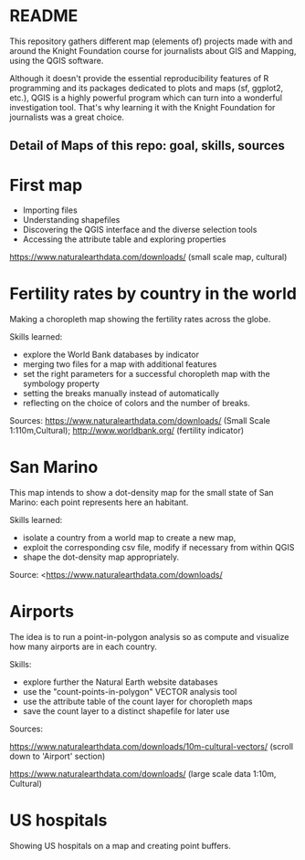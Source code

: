 README
======

This repository gathers different map (elements of) projects made with and around the Knight Foundation course for journalists about GIS and Mapping, using the QGIS software. 

Although it doesn't provide the essential reproducibility features of R programming and its packages dedicated to plots and maps (sf, ggplot2, etc.), QGIS is a highly powerful program which can turn into a wonderful investigation tool. That's why learning it with the Knight Foundation for journalists was a great choice.



Detail of Maps of this repo: goal, skills, sources
---------------------------------------------------

**First map**
=============

- Importing files
- Understanding shapefiles
- Discovering the QGIS interface and the diverse selection tools
- Accessing the attribute table and exploring properties

<https://www.naturalearthdata.com/downloads/> (small scale map, cultural)


**Fertility rates by country in the world**
===================

Making a choropleth map showing the fertility rates across the globe.

Skills learned:
- explore the World Bank databases by indicator
- merging two files for a map with additional features
- set the right parameters for a successful choropleth map with the symbology property
- setting the breaks manually instead of automatically
- reflecting on the choice of colors and the number of breaks. 

Sources: 
<https://www.naturalearthdata.com/downloads/> (Small Scale 1:110m,Cultural); 
<http://www.worldbank.org/> (fertility indicator)


**San Marino**
==============

This map intends to show a dot-density map for the small state of San Marino: each point represents here an habitant.

Skills learned:
- isolate a country from a world map to create a new map, 
- exploit the corresponding csv file, modify if necessary from within QGIS
- shape the dot-density map appropriately.

Source: 
<<https://www.naturalearthdata.com/downloads/> 



**Airports**
============

The idea is to run a point-in-polygon analysis so as compute and visualize how many airports are in each country.

Skills:
- explore further the Natural Earth website databases
- use the "count-points-in-polygon" VECTOR analysis tool
- use the attribute table of the count layer for choropleth maps
- save the count layer to a distinct shapefile for later use

Sources:

<https://www.naturalearthdata.com/downloads/10m-cultural-vectors/> (scroll down to 'Airport' section)

<https://www.naturalearthdata.com/downloads/> (large scale data 1:10m, Cultural)


US hospitals
============

Showing US hospitals on a map and creating point buffers.

